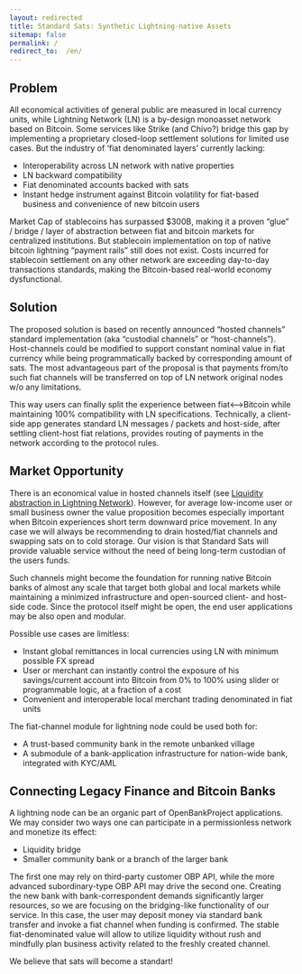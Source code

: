 ```yaml
---
layout: redirected
title: Standard Sats: Synthetic Lightning-native Assets
sitemap: false
permalink: /
redirect_to:  /en/
---
```


## Problem
All economical activities of general public are measured in local currency units, while Lightning Network (LN) is a by-design monoasset network based on Bitcoin. Some services like Strike (and Chivo?) bridge this gap by implementing a proprietary closed-loop settlement solutions for limited use cases. But the industry of ‘fiat denominated layers’ currently lacking:

 - Interoperability across LN network with native properties
 - LN backward compatibility
 - Fiat denominated accounts backed with sats
 - Instant hedge instrument against Bitcoin volatility for fiat-based business and convenience of new bitcoin users

Market Cap of stablecoins has surpassed $300B, making it a proven “glue” / bridge / layer of abstraction between fiat and bitcoin markets for centralized institutions. But stablecoin implementation on top of native bitcoin lightning “payment rails” still does not exist. Costs incurred for stablecoin settlement on any other network are exceeding day-to-day transactions standards, making the Bitcoin-based real-world economy dysfunctional.

## Solution

The proposed solution is based on recently announced “hosted channels” standard implementation (aka “custodial channels” or “host-channels”). Host-channels could be modified to support constant nominal value in fiat currency while being programmatically backed by corresponding amount of sats. The most advantageous part of the proposal is that payments from/to such fiat channels will be transferred on top of LN network original nodes w/o any limitations.

This way users can finally split the experience between fiat<–>Bitcoin while maintaining 100% compatibility with LN specifications. Technically, a client-side app generates standard LN messages / packets and host-side, after settling client-host fiat relations, provides routing of payments in the network according to the protocol rules.

## Market Opportunity

There is an economical value in hosted channels itself (see [Liquidity abstraction in Lightning Network](https://notgeld.medium.com/liquidity-abstraction-in-lightning-network-3d7a1d76ac82)). However, for average low-income user or small business owner the value proposition becomes especially important when Bitcoin experiences short term downward price movement. In any case we will always be recommending to drain hosted/fiat channels and swapping sats on to cold storage. Our vision is that Standard Sats will provide valuable service without the need of being long-term custodian of the users funds.

Such channels might become the foundation for running native Bitcoin banks of almost any scale that target both global and local markets while maintaining a minimized infrastructure and open-sourced client- and host-side code. Since the protocol itself might be open, the end user applications may be also open and modular.

Possible use cases are limitless:

 - Instant global remittances in local currencies using LN with minimum possible FX spread
 - User or merchant can instantly control the exposure of his savings/current account into Bitcoin from 0% to 100% using slider or programmable logic, at a fraction of a cost
 - Convenient and interoperable local merchant trading denominated in fiat units

The fiat-channel module for lightning node could be used both for:

 - A trust-based community bank in the remote unbanked village
 - A submodule of a bank-application infrastructure for nation-wide bank, integrated with KYC/AML

## Connecting Legacy Finance and Bitcoin Banks

A lightning node can be an organic part of OpenBankProject applications. We may consider two ways one can participate in a permissionless network and monetize its effect:

- Liquidity bridge
- Smaller community bank or a branch of	the larger bank

The first one may rely on third-party customer OBP API, while the more advanced subordinary-type OBP API may drive the second one. Creating the new bank with bank-correspondent demands significantly larger resources, so we are focusing on the bridging-like functionality of our service. In this case, the user may deposit money via standard bank transfer and invoke a fiat channel when funding is confirmed. The stable fiat-denominated value will allow to utilize liquidity without rush and mindfully plan business activity related to the freshly created channel.

We believe that sats will become a standart!
